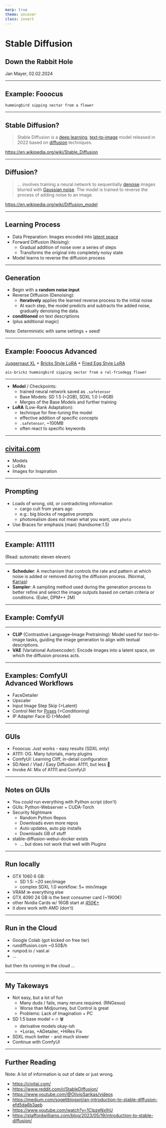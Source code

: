 ```yaml
---
marp: true
theme: uncover
class: invert
---
```


# Stable Diffusion

## Down the Rabbit Hole

Jan Mayer, 02.02.2024

---

## Example: Fooocus

`hummingbird sipping nectar from a flower`

---

## Stable Diffusion?

> Stable Diffusion is a [deep learning](), [text-to-image]() model released in 2022 based on [diffusion](https://en.wikipedia.org/wiki/Diffusion_model) techniques.

https://en.wikipedia.org/wiki/Stable_Diffusion

---

## Diffusion?

> ... involves training a neural network to sequentially [denoise]() images blurred with [Gaussian noise](). The model is trained to reverse the process of adding noise to an image.

https://en.wikipedia.org/wiki/Diffusion_model

<!--
Diffusion models are taught to remove noise from an image.
-->

---

## Learning Process

- Data Preparation: Images encoded into [latent space]()
- Forward Diffusion (Noising):
  - Gradual addition of noise over a series of steps
  - Transforms the original into completely noisy state
- Model learns to reverse the diffusion process

---

## Generation

- Begin with a **random noise input**
- Reverse Diffusion (Denoising):
  - **Iteratively** applies the learned reverse process to the initial noise
  - At each step, the model predicts and subtracts the added noise, gradually denoising the data.
- **conditioned** on text descriptions
- (plus additional magic)

Note: Deterministic with same settings + seed!

---

## Example: Fooocus Advanced

[Juggernaut XL](https://civitai.com/models/133005?modelVersionId=288982) + [Bricks Style LoRA](https://civitai.com/models/274576/bricks-style-sdxl) + [Fried Egg Style LoRA](https://civitai.com/models/255828/fried-egg-style-lora-15sdxl)

`ais-brickz hummingbird sipping nectar from a ral-friedegg flower`

---

- **Model** / Checkpoints:
  - trained neural network saved as `.safetensor`
  - Base Models: SD 1.5 (~2GB), SDXL 1.0 (~6GB)
  - Merges of the Base Models and further training
- **LoRA** (Low-Rank Adaptation):
  - technique for fine-tuning the model
  - effective addition of specific concepts
  - `.safetensor`, ~100MB
  - often react to specific keywords

---

## [civitai.com](https://civitai.com/models)

- Models
- LoRAs
- Images for Inspiration

---

## Prompting

- Loads of wrong, old, or contradicting information
  - cargo cult from years ago
  - e.g.: big blocks of negative prompts
  - photorealism does not mean what you want, use `photo`
- Use Braces for emphasis (man) (handsome:1.5)

---

## Example: A11111

(Read: automatic eleven eleven)

---

- **Scheduler**: A mechanism that controls the rate and pattern at which noise is added or removed during the diffusion process. (Normal, [Karras](https://arxiv.org/abs/2206.00364))
- **Sampler**: A sampling method used during the generation process to better refine and select the image outputs based on certain criteria or conditions. (Euler, DPM++ 2M)

---

## Example: ComfyUI

---

- **CLIP** (Contrastive Language–Image Pretraining): Model used for text-to-image tasks, guiding the image generation to align with textual descriptions.
- **VAE** (Variational Autoencoder): Encode images into a latent space, on which the diffusion process acts.

---

## Examples: ComfyUI <br> Advanced Workflows

- FaceDetailer
- Upscaler
- Input Image Step Skip (>Latent)
- Control Net for [Poses](https://openposes.com/) (>Conditioning)
- IP Adapter Face ID (>Model)

---

## GUIs

- Fooocus: Just works - easy results (SDXL only)
- A1111: OG. Many tutorials, many plugins
- ComfyUI: Learning Cliff, in-detail configuration
- SD.Next / Vlad / Easy Diffusion: A1111, but less 💩
- Invoke AI: Mix of A1111 and ComfyUI

---

## Notes on GUIs

- You *could* run everything with Python script (don't)
- GUIs: Python-Webserver + CUDA-Torch
- Security Nightmare
  - Random Python Repos
  - Downloads even more repos
  - Auto updates, auto pip installs
  - Downloads GB of stuff
- stable-diffusion-webui-docker exists
  - ... but does not work that well with Plugins

---

## Run locally

- GTX 1060 6 GB:
  - SD 1.5: ~20 sec/image
  - complex SDXL 1.0 workflow: 5+ min/image
- VRAM ≫ everything else
- GTX 4090 24 GB is the best consumer card (~1900€)
- other Nvidia Cards w/ 16GB start at [450€+](https://geizhals.de/?cat=gra16_512&xf=10825_04+-+GeForce+RTX%7E132_16384)
- it *does* work with AMD (don't)

---

## Run in the Cloud

- Google Colab (got kicked on free tier)
- rundiffusion.com ~0.50$/h
- runpod.io / vast.ai
- ...

but then its running in the cloud ...

---

## My Takeways

- Not easy, but a lot of fun
  - Many duds / fails, many reruns required. (RNGesus)
  - Worse than Midjourney, but Control is great
  - Problems: Lack of Imagination + PC
- SD 1.5 base model = 🔥 🗑
  - derivative models okay-ish
  - +Loras, +ADetailer, +HiRes Fix
- SDXL much better - and much slower
- Continue with ComfyUI

---

## Further Reading

Note: A lot of information is out of date or just wrong.

- https://civitai.com/
- https://www.reddit.com/r/StableDiffusion/
- https://www.youtube.com/@OlivioSarikas/videos
- https://medium.com/sogetiblogsnl/an-introduction-to-stable-diffusion-efd5da6b3aeb
- https://www.youtube.com/watch?v=1CIpzeNxIhU
- https://staffordwilliams.com/blog/2023/05/19/introduction-to-stable-diffusion/
